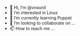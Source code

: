 - 👋 Hi, I’m @vnxunil
- 👀 I’m interested in Linux
- 🌱 I’m currently learning Puppet
- 💞️ I’m looking to collaborate on ...
- 📫 How to reach me ...

<!---
vnxunil/vnxunil is a ✨ special ✨ repository because its `README.md` (this file) appears on your GitHub profile.
You can click the Preview link to take a look at your changes.
--->
